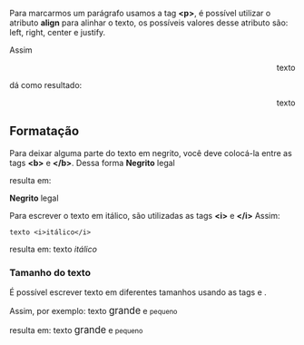 Para marcarmos um parágrafo usamos a tag <b><p\></b>, é possível utilizar o atributo <b>align</b> para alinhar
o texto, os possíveis valores desse atributo são: left, right, center e justify.

Assim 
	<p align="right">texto</p> 
dá como resultado:

<p align="right">texto</p>

<h2>Formatação</h2>

Para deixar alguma parte do texto em negrito, você deve colocá-la entre as tags <b><b\></b> e <b></b\></b>.
Dessa forma 
	<b>Negrito</b> legal 
	
resulta em:

<b>Negrito</b> legal

Para escrever o texto em itálico, são utilizadas as tags <b><i\></b> e <b></i\></b>
Assim:

	texto <i>itálico</i>
	
resulta em:
texto <i>itálico</i>

<h3>Tamanho do texto</h3>
É possível escrever texto em diferentes tamanhos usando as tags <b><big\></b> e <b><small\></b>.

Assim, por exemplo:
	texto <big>grande</big> e <small>pequeno</small>
	
resulta em:
texto <big>grande</big> e <small>pequeno</small>
